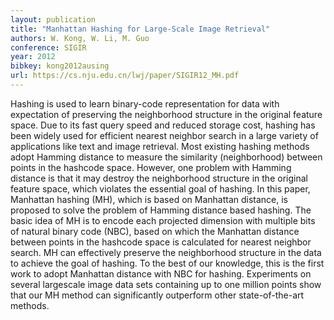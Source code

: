 ```yaml
---
layout: publication
title: "Manhattan Hashing for Large-Scale Image Retrieval"
authors: W. Kong, W. Li, M. Guo
conference: SIGIR
year: 2012
bibkey: kong2012ausing
url: https://cs.nju.edu.cn/lwj/paper/SIGIR12_MH.pdf
---
```

Hashing is used to learn binary-code representation for data with
expectation of preserving the neighborhood structure in the original
feature space. Due to its fast query speed and reduced storage
cost, hashing has been widely used for efficient nearest neighbor
search in a large variety of applications like text and image retrieval.
Most existing hashing methods adopt Hamming distance to
measure the similarity (neighborhood) between points in the hashcode
space. However, one problem with Hamming distance is that
it may destroy the neighborhood structure in the original feature
space, which violates the essential goal of hashing. In this paper,
Manhattan hashing (MH), which is based on Manhattan distance, is
proposed to solve the problem of Hamming distance based hashing.
The basic idea of MH is to encode each projected dimension with
multiple bits of natural binary code (NBC), based on which the
Manhattan distance between points in the hashcode space is calculated
for nearest neighbor search. MH can effectively preserve the
neighborhood structure in the data to achieve the goal of hashing.
To the best of our knowledge, this is the first work to adopt Manhattan
distance with NBC for hashing. Experiments on several largescale
image data sets containing up to one million points show that
our MH method can significantly outperform other state-of-the-art
methods.
